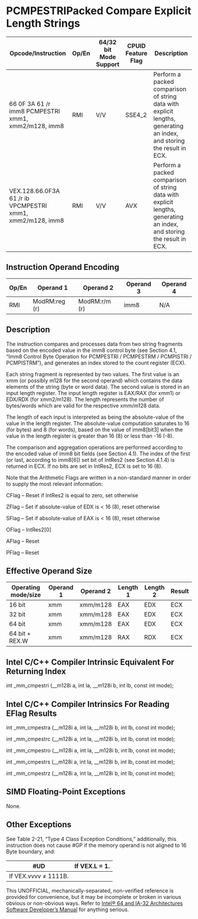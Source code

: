 # PCMPESTRI**Packed Compare Explicit Length Strings**

| Opcode/Instruction                                        | Op/En | 64/32 bit Mode Support | CPUID Feature Flag | Description                                                                                                           |
| --------------------------------------------------------- | ----- | ---------------------- | ------------------ | --------------------------------------------------------------------------------------------------------------------- |
| 66 0F 3A 61 /r imm8 PCMPESTRI xmm1, xmm2/m128, imm8       | RMI   | V/V                    | SSE4_2             | Perform a packed comparison of string data with explicit lengths, generating an index, and storing the result in ECX. |
| VEX.128.66.0F3A 61 /r ib VPCMPESTRI xmm1, xmm2/m128, imm8 | RMI   | V/V                    | AVX                | Perform a packed comparison of string data with explicit lengths, generating an index, and storing the result in ECX. |

## Instruction Operand Encoding

| Op/En | Operand 1     | Operand 2     | Operand 3 | Operand 4 |
| ----- | ------------- | ------------- | --------- | --------- |
| RMI   | ModRM:reg (r) | ModRM:r/m (r) | imm8      | N/A       |

## Description

The instruction compares and processes data from two string fragments based on the encoded value in the imm8 control byte (see Section 4.1, “Imm8 Control Byte Operation for PCMPESTRI / PCMPESTRM / PCMPISTRI / PCMPISTRM”), and generates an index stored to the count register (ECX).

Each string fragment is represented by two values. The first value is an xmm (or possibly m128 for the second operand) which contains the data elements of the string (byte or word data). The second value is stored in an input length register. The input length register is EAX/RAX (for xmm1) or EDX/RDX (for xmm2/m128). The length represents the number of bytes/words which are valid for the respective xmm/m128 data.

The length of each input is interpreted as being the absolute-value of the value in the length register. The absolute-value computation saturates to 16 (for bytes) and 8 (for words), based on the value of imm8[bit3] when the value in the length register is greater than 16 (8) or less than -16 (-8).

The comparison and aggregation operations are performed according to the encoded value of imm8 bit fields (see Section 4.1). The index of the first (or last, according to imm8[6]) set bit of IntRes2 (see Section 4.1.4) is returned in ECX. If no bits are set in IntRes2, ECX is set to 16 (8).

Note that the Arithmetic Flags are written in a non-standard manner in order to supply the most relevant information:

CFlag – Reset if IntRes2 is equal to zero, set otherwise

ZFlag – Set if absolute-value of EDX is < 16 (8), reset otherwise

SFlag – Set if absolute-value of EAX is < 16 (8), reset otherwise

OFlag – IntRes2[0]

AFlag – Reset

PFlag – Reset

## Effective Operand Size

| Operating mode/size | Operand 1 | Operand 2 | Length 1 | Length 2 | Result |
| ------------------- | --------- | --------- | -------- | -------- | ------ |
| 16 bit              | xmm       | xmm/m128  | EAX      | EDX      | ECX    |
| 32 bit              | xmm       | xmm/m128  | EAX      | EDX      | ECX    |
| 64 bit              | xmm       | xmm/m128  | EAX      | EDX      | ECX    |
| 64 bit + REX.W      | xmm       | xmm/m128  | RAX      | RDX      | ECX    |

## Intel C/C++ Compiler Intrinsic Equivalent For Returning Index

int \_mm_cmpestri (\_\_m128i a, int la, \_\_m128i b, int lb, const int mode);

## Intel C/C++ Compiler Intrinsics For Reading EFlag Results

int \_mm_cmpestra (\_\_m128i a, int la, \_\_m128i b, int lb, const int mode);

int \_mm_cmpestrc (\_\_m128i a, int la, \_\_m128i b, int lb, const int mode);

int \_mm_cmpestro (\_\_m128i a, int la, \_\_m128i b, int lb, const int mode);

int \_mm_cmpestrs (\_\_m128i a, int la, \_\_m128i b, int lb, const int mode);

int \_mm_cmpestrz (\_\_m128i a, int la, \_\_m128i b, int lb, const int mode);

## SIMD Floating-Point Exceptions

None.

## Other Exceptions

See Table 2-21, “Type 4 Class Exception Conditions,” additionally, this instruction does not cause #​​​​GP if the memory operand is not aligned to 16 Byte boundary, and:

| #​​​UD               | If VEX.L = 1. |
| -------------------- | ------------- |
| If VEX.vvvv ≠ 1111B. |

This UNOFFICIAL, mechanically-separated, non-verified reference is provided for convenience, but it may be
incomplete or broken in various obvious or non-obvious
ways. Refer to [Intel® 64 and IA-32 Architectures Software Developer’s Manual](https://software.intel.com/en-us/download/intel-64-and-ia-32-architectures-sdm-combined-volumes-1-2a-2b-2c-2d-3a-3b-3c-3d-and-4) for anything serious.
